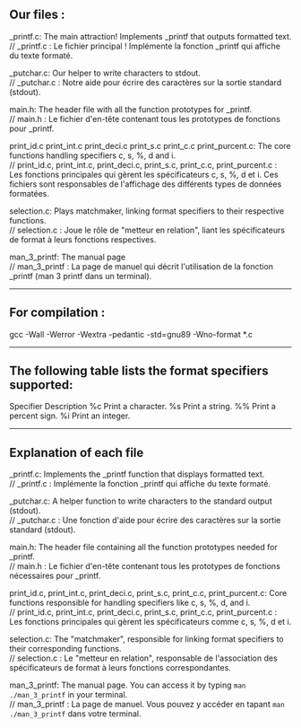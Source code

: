 ## Our files :
_printf.c: The main attraction! Implements _printf that outputs formatted text.  
// _printf.c : Le fichier principal ! Implémente la fonction _printf qui affiche du texte formaté.

_putchar.c: Our helper to write characters to stdout.  
// _putchar.c : Notre aide pour écrire des caractères sur la sortie standard (stdout).

main.h: The header file with all the function prototypes for _printf.  
// main.h : Le fichier d'en-tête contenant tous les prototypes de fonctions pour _printf.

print_id.c print_int.c print_deci.c print_s.c print_c.c print_purcent.c: The core functions handling specifiers c, s, %, d and i.  
// print_id.c, print_int.c, print_deci.c, print_s.c, print_c.c, print_purcent.c : Les fonctions principales qui gèrent les spécificateurs c, s, %, d et i. Ces fichiers sont responsables de l'affichage des différents types de données formatées.

selection.c: Plays matchmaker, linking format specifiers to their respective functions.  
// selection.c : Joue le rôle de "metteur en relation", liant les spécificateurs de format à leurs fonctions respectives.

man_3_printf: The manual page  
// man_3_printf : La page de manuel qui décrit l'utilisation de la fonction _printf (man 3 printf dans un terminal).
______________________________________________________________________________________________
## For compilation :
gcc -Wall -Werror -Wextra -pedantic -std=gnu89 -Wno-format *.c
______________________________________________________________________________________________
## The following table lists the format specifiers supported:

Specifier	Description
%c	Print a character.
%s	Print a string.
%%	Print a percent sign.
%i	Print an integer.
______________________________________________________________________________________________

## Explanation of each file

_printf.c: Implements the _printf function that displays formatted text.  
// _printf.c : Implémente la fonction _printf qui affiche du texte formaté.

_putchar.c: A helper function to write characters to the standard output (stdout).  
// _putchar.c : Une fonction d'aide pour écrire des caractères sur la sortie standard (stdout).

main.h: The header file containing all the function prototypes needed for _printf.  
// main.h : Le fichier d'en-tête contenant tous les prototypes de fonctions nécessaires pour _printf.

print_id.c, print_int.c, print_deci.c, print_s.c, print_c.c, print_purcent.c: Core functions responsible for handling specifiers like c, s, %, d, and i.  
// print_id.c, print_int.c, print_deci.c, print_s.c, print_c.c, print_purcent.c : Les fonctions principales qui gèrent les spécificateurs comme c, s, %, d et i.

selection.c: The "matchmaker", responsible for linking format specifiers to their corresponding functions.  
// selection.c : Le "metteur en relation", responsable de l'association des spécificateurs de format à leurs fonctions correspondantes.

man_3_printf: The manual page. You can access it by typing `man ./man_3_printf` in your terminal.  
// man_3_printf : La page de manuel. Vous pouvez y accéder en tapant `man ./man_3_printf` dans votre terminal.

